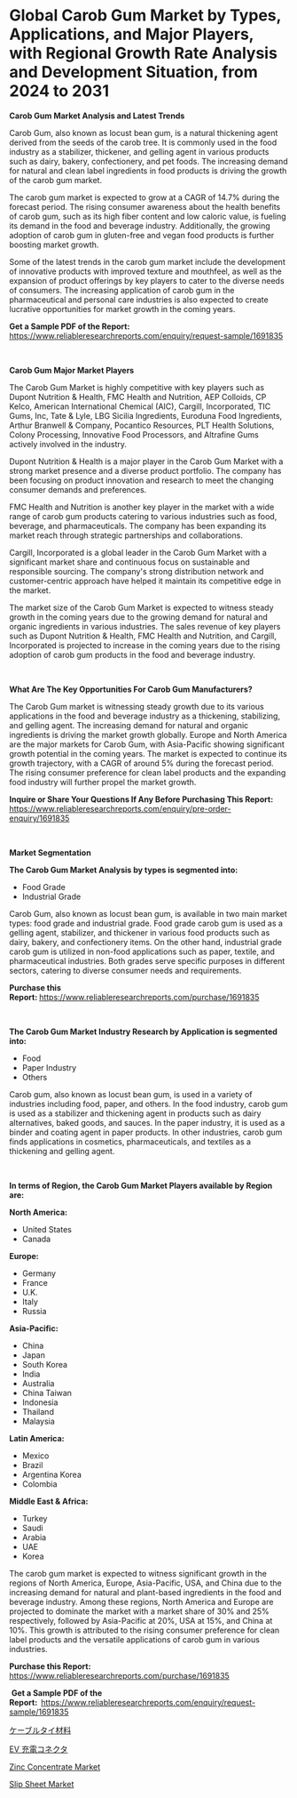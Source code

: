 <p><h1>Global Carob Gum Market by Types, Applications, and Major Players, with Regional Growth Rate Analysis and Development Situation, from 2024 to 2031</h1></p><p><strong>Carob Gum Market Analysis and Latest Trends</strong></p>
<p><p>Carob Gum, also known as locust bean gum, is a natural thickening agent derived from the seeds of the carob tree. It is commonly used in the food industry as a stabilizer, thickener, and gelling agent in various products such as dairy, bakery, confectionery, and pet foods. The increasing demand for natural and clean label ingredients in food products is driving the growth of the carob gum market.</p><p>The carob gum market is expected to grow at a CAGR of 14.7% during the forecast period. The rising consumer awareness about the health benefits of carob gum, such as its high fiber content and low caloric value, is fueling its demand in the food and beverage industry. Additionally, the growing adoption of carob gum in gluten-free and vegan food products is further boosting market growth.</p><p>Some of the latest trends in the carob gum market include the development of innovative products with improved texture and mouthfeel, as well as the expansion of product offerings by key players to cater to the diverse needs of consumers. The increasing application of carob gum in the pharmaceutical and personal care industries is also expected to create lucrative opportunities for market growth in the coming years.</p></p>
<p><strong>Get a Sample PDF of the Report:&nbsp;</strong> <a href="https://www.reliableresearchreports.com/enquiry/request-sample/1691835">https://www.reliableresearchreports.com/enquiry/request-sample/1691835</a></p>
<p>&nbsp;</p>
<p><strong>Carob Gum Major Market Players</strong></p>
<p><p>The Carob Gum Market is highly competitive with key players such as Dupont Nutrition & Health, FMC Health and Nutrition, AEP Colloids, CP Kelco, American International Chemical (AIC), Cargill, Incorporated, TIC Gums, Inc, Tate & Lyle, LBG Sicilia Ingredients, Euroduna Food Ingredients, Arthur Branwell & Company, Pocantico Resources, PLT Health Solutions, Colony Processing, Innovative Food Processors, and Altrafine Gums actively involved in the industry.</p><p>Dupont Nutrition & Health is a major player in the Carob Gum Market with a strong market presence and a diverse product portfolio. The company has been focusing on product innovation and research to meet the changing consumer demands and preferences.</p><p>FMC Health and Nutrition is another key player in the market with a wide range of carob gum products catering to various industries such as food, beverage, and pharmaceuticals. The company has been expanding its market reach through strategic partnerships and collaborations.</p><p>Cargill, Incorporated is a global leader in the Carob Gum Market with a significant market share and continuous focus on sustainable and responsible sourcing. The company's strong distribution network and customer-centric approach have helped it maintain its competitive edge in the market.</p><p>The market size of the Carob Gum Market is expected to witness steady growth in the coming years due to the growing demand for natural and organic ingredients in various industries. The sales revenue of key players such as Dupont Nutrition & Health, FMC Health and Nutrition, and Cargill, Incorporated is projected to increase in the coming years due to the rising adoption of carob gum products in the food and beverage industry.</p></p>
<p>&nbsp;</p>
<p><strong>What Are The Key Opportunities For Carob Gum Manufacturers?</strong></p>
<p><p>The Carob Gum market is witnessing steady growth due to its various applications in the food and beverage industry as a thickening, stabilizing, and gelling agent. The increasing demand for natural and organic ingredients is driving the market growth globally. Europe and North America are the major markets for Carob Gum, with Asia-Pacific showing significant growth potential in the coming years. The market is expected to continue its growth trajectory, with a CAGR of around 5% during the forecast period. The rising consumer preference for clean label products and the expanding food industry will further propel the market growth.</p></p>
<p><strong>Inquire or Share Your Questions If Any Before Purchasing This Report:</strong> <a href="https://www.reliableresearchreports.com/enquiry/pre-order-enquiry/1691835">https://www.reliableresearchreports.com/enquiry/pre-order-enquiry/1691835</a></p>
<p>&nbsp;</p>
<p><strong>Market Segmentation</strong></p>
<p><strong>The Carob Gum Market Analysis by types is segmented into:</strong></p>
<p><ul><li>Food Grade</li><li>Industrial Grade</li></ul></p>
<p><p>Carob Gum, also known as locust bean gum, is available in two main market types: food grade and industrial grade. Food grade carob gum is used as a gelling agent, stabilizer, and thickener in various food products such as dairy, bakery, and confectionery items. On the other hand, industrial grade carob gum is utilized in non-food applications such as paper, textile, and pharmaceutical industries. Both grades serve specific purposes in different sectors, catering to diverse consumer needs and requirements.</p></p>
<p><strong>Purchase this Report:&nbsp;</strong><a href="https://www.reliableresearchreports.com/purchase/1691835">https://www.reliableresearchreports.com/purchase/1691835</a></p>
<p>&nbsp;</p>
<p><strong>The Carob Gum Market Industry Research by Application is segmented into:</strong></p>
<p><ul><li>Food</li><li>Paper Industry</li><li>Others</li></ul></p>
<p><p>Carob gum, also known as locust bean gum, is used in a variety of industries including food, paper, and others. In the food industry, carob gum is used as a stabilizer and thickening agent in products such as dairy alternatives, baked goods, and sauces. In the paper industry, it is used as a binder and coating agent in paper products. In other industries, carob gum finds applications in cosmetics, pharmaceuticals, and textiles as a thickening and gelling agent.</p></p>
<p>&nbsp;</p>
<p><strong>In terms of Region, the Carob Gum Market Players available by Region are:</strong></p>
<p>
    <p> <strong> North America: </strong>
        <ul>
            <li>United States</li>
            <li>Canada</li>
        </ul>
        </p> 
    <p> <strong> Europe: </strong>
        <ul>
            <li>Germany</li>
            <li>France</li>
            <li>U.K.</li>
            <li>Italy</li>
            <li>Russia</li>
        </ul>
        </p> 
    <p> <strong> Asia-Pacific: </strong>
        <ul>
            <li>China</li>
            <li>Japan</li>
            <li>South Korea</li>
            <li>India</li>
            <li>Australia</li>
            <li>China Taiwan</li>
            <li>Indonesia</li>
            <li>Thailand</li>
            <li>Malaysia</li>
        </ul>
        </p> 
    <p> <strong> Latin America: </strong>
        <ul>
            <li>Mexico</li>
            <li>Brazil</li>
            <li>Argentina Korea</li>
            <li>Colombia</li>
        </ul>
        </p> 
    <p> <strong> Middle East & Africa: </strong>
        <ul>
            <li>Turkey</li>
            <li>Saudi</li>
            <li>Arabia</li>
            <li>UAE</li>
            <li>Korea</li>
        </ul>
    </p>
    </p>
<p><p>The carob gum market is expected to witness significant growth in the regions of North America, Europe, Asia-Pacific, USA, and China due to the increasing demand for natural and plant-based ingredients in the food and beverage industry. Among these regions, North America and Europe are projected to dominate the market with a market share of 30% and 25% respectively, followed by Asia-Pacific at 20%, USA at 15%, and China at 10%. This growth is attributed to the rising consumer preference for clean label products and the versatile applications of carob gum in various industries.</p></p>
<p><strong>Purchase this Report: </strong><a href="https://www.reliableresearchreports.com/purchase/1691835">https://www.reliableresearchreports.com/purchase/1691835</a></p>
<p>&nbsp;<strong>Get a Sample PDF of the Report:&nbsp;&nbsp;</strong><a href="https://www.reliableresearchreports.com/enquiry/request-sample/1691835">https://www.reliableresearchreports.com/enquiry/request-sample/1691835</a></p>
<p><strong></strong></p>
<p><p><a href="https://medium.com/@shade463/%E3%82%B1%E3%83%BC%E3%83%96%E3%83%AB%E3%82%BF%E3%82%A4%E7%B4%A0%E6%9D%90%E3%81%AE%E5%B8%82%E5%A0%B4%E8%A6%8F%E6%A8%A1-cagr-%E3%83%88%E3%83%AC%E3%83%B3%E3%83%892024-2030-3ec4ad69997e">ケーブルタイ材料</a></p><p><a href="https://medium.com/@bl2501989/ev%E5%85%85%E9%9B%BB%E5%99%A8%E3%82%B3%E3%83%8D%E3%82%AF%E3%82%BF%E3%81%AE%E5%B8%82%E5%A0%B4%E8%AA%BF%E6%9F%BB%E5%A0%B1%E5%91%8A%E6%9B%B8-%E3%81%9D%E3%81%AE%E6%AD%B4%E5%8F%B2%E3%81%8A%E3%82%88%E3%81%B32031%E5%B9%B4%E3%81%BE%E3%81%A7%E3%81%AE%E4%BA%88%E6%B8%AC-411f2025f670">EV 充電コネクタ</a></p><p><a href="https://github.com/dx0328/Market-Research-Report-List-1/blob/main/zinc-concentrate-market.md">Zinc Concentrate Market</a></p><p><a href="https://github.com/juancolorado15/Market-Research-Report-List-1/blob/main/slip-sheet-market.md">Slip Sheet Market</a></p></p>